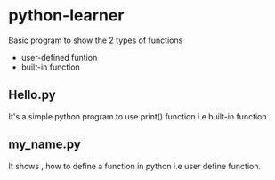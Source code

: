 # python-learner
Basic program to show the 2 types of functions
* user-defined funtion
* built-in function

## Hello.py

It's a simple python program to use print() function
i.e built-in function

## my_name.py

It shows , how to define a function in python i.e 
user define function.
